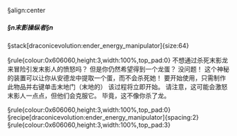 §align:center
##### §n末影操纵者§n

§stack[draconicevolution:ender_energy_manipulator]{size:64}

§rule{colour:0x606060,height:3,width:100%,top_pad:0}
不想通过杀死末影龙来冒险引发末影人的愤怒吗？
但是你仍然希望得到一个龙蛋？
没问题！
这个神秘的装置可以让你从安德龙中提取一个蛋，而不会杀死她！
要开始使用，只需制作此物品并右键单击末地门（末地的）
该过程将立即开始。
请注意，这可能会激怒末影人一点点，但他们会克服它。 毕竟，这不像你杀了龙。

§rule{colour:0x606060,height:3,width:100%,top_pad:0}
§recipe[draconicevolution:ender_energy_manipulator]{spacing:2}
§rule{colour:0x606060,height:3,width:100%,top_pad:3}